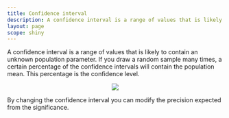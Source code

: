 ```yaml
---
title: Confidence interval
description: A confidence interval is a range of values that is likely to contain an unknown population parameter. If you draw a random sample many times, a certain percentage of the confidence intervals will contain the population mean. This percentage is the confidence level.
layout: page
scope: shiny
---
```


A confidence interval is a range of values that is likely to contain an unknown population parameter. If you draw a random sample many times, a certain percentage of the confidence intervals will contain the population mean. This percentage is the confidence level.

<center> <img src="{{site.url}}/{{site.baseurl}}/core_app/impact/web_application/menu/settings/use_cases_examples/images/ConfidenceIntervall-Concept.jpg"/></center>

By changing the confidence interval you can modify the precision expected from the significance.
